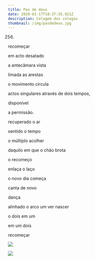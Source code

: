 ```yaml
---
title: Pas de deux
date: 2020-01-17T18:37:55.921Z
description: Colagem dos colegas
thumbnail: /img/pasdedeux.jpg
---
```

256.

recomeçar

em acto desatado

a antecâmara vista

limada as arestas

o movimento circula

actos singulares através de dois tempos, 

disponível 

a permissão.

recuperado o ar

sentido o tempo

o múltiplo acolher

daquilo em que o chão brota

o recomeço

enlaça o laço

o novo dia começa

canta de novo

dança

alinhado o arco um ver nascer

o dois em um

em um dois

recomeçar

![](/img/img_4690.jpg)

![](/img/todas-as-melodias.jpg)
